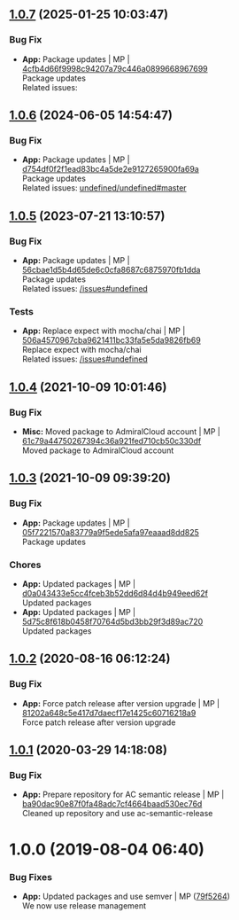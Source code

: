 
## [1.0.7](https://github.com/mmpro/ac-byteconverter/compare/v1.0.6..v1.0.7) (2025-01-25 10:03:47)


### Bug Fix

* **App:** Package updates | MP | [4cfb4d66f9998c94207a79c446a0899668967699](https://github.com/mmpro/ac-byteconverter/commit/4cfb4d66f9998c94207a79c446a0899668967699)    
Package updates  
Related issues:
<a name="1.0.6"></a>

## [1.0.6](https://github.com/mmpro/ac-byteconverter/compare/v1.0.5..v1.0.6) (2024-06-05 14:54:47)


### Bug Fix

* **App:** Package updates | MP | [d754df0f2f1ead83bc4a5de2e9127265900fa69a](https://github.com/mmpro/ac-byteconverter/commit/d754df0f2f1ead83bc4a5de2e9127265900fa69a)    
Package updates  
Related issues: [undefined/undefined#master](undefined/browse/master)
<a name="1.0.5"></a>

## [1.0.5](https://github.com/mmpro/ac-byteconverter/compare/v1.0.4..v1.0.5) (2023-07-21 13:10:57)


### Bug Fix

* **App:** Package updates | MP | [56cbae1d5b4d65de6c0cfa8687c6875970fb1dda](https://github.com/mmpro/ac-byteconverter/commit/56cbae1d5b4d65de6c0cfa8687c6875970fb1dda)    
Package updates  
Related issues: [/issues#undefined](https://github.com//issues/undefined)
### Tests

* **App:** Replace expect with mocha/chai | MP | [506a4570967cba9621411bc33fa5e5da9826fb69](https://github.com/mmpro/ac-byteconverter/commit/506a4570967cba9621411bc33fa5e5da9826fb69)    
Replace expect with mocha/chai  
Related issues: [/issues#undefined](https://github.com//issues/undefined)
<a name="1.0.4"></a>

## [1.0.4](https://github.com/mmpro/ac-byteconverter/compare/v1.0.3..v1.0.4) (2021-10-09 10:01:46)


### Bug Fix

* **Misc:** Moved package to AdmiralCloud account | MP | [61c79a44750267394c36a921fed710cb50c330df](https://github.com/mmpro/ac-byteconverter/commit/61c79a44750267394c36a921fed710cb50c330df)    
Moved package to AdmiralCloud account
<a name="1.0.3"></a>

## [1.0.3](https://github.com/mmpro/ac-byteconverter/compare/v1.0.2..v1.0.3) (2021-10-09 09:39:20)


### Bug Fix

* **App:** Package updates | MP | [05f7221570a83779a9f5ede5afa97eaaad8dd825](https://github.com/mmpro/ac-byteconverter/commit/05f7221570a83779a9f5ede5afa97eaaad8dd825)    
Package updates
### Chores

* **App:** Updated packages | MP | [d0a043433e5cc4fceb3b52dd6d84d4b949eed62f](https://github.com/mmpro/ac-byteconverter/commit/d0a043433e5cc4fceb3b52dd6d84d4b949eed62f)    
Updated packages
* **App:** Updated packages | MP | [5d75c8f618b0458f70764d5bd3bb29f3d89ac720](https://github.com/mmpro/ac-byteconverter/commit/5d75c8f618b0458f70764d5bd3bb29f3d89ac720)    
Updated packages
<a name="1.0.2"></a>

## [1.0.2](https://github.com/mmpro/ac-byteconverter/compare/v1.0.1..v1.0.2) (2020-08-16 06:12:24)


### Bug Fix

* **App:** Force patch release after version upgrade | MP | [81202a648c5e417d7daecf17e1425c60716218a9](https://github.com/mmpro/ac-byteconverter/commit/81202a648c5e417d7daecf17e1425c60716218a9)    
Force patch release after version upgrade
<a name="1.0.1"></a>

## [1.0.1](https://github.com/mmpro/ac-byteconverter/compare/v1.0.0..v1.0.1) (2020-03-29 14:18:08)


### Bug Fix

* **App:** Prepare repository for AC semantic release | MP | [ba90dac90e87f0fa48adc7cf4664baad530ec76d](https://github.com/mmpro/ac-byteconverter/commit/ba90dac90e87f0fa48adc7cf4664baad530ec76d)    
Cleaned up repository and use ac-semantic-release
<a name="1.0.0"></a>
# 1.0.0 (2019-08-04 06:40)


### Bug Fixes

* **App:** Updated packages and use semver | MP ([79f5264](https://github.com/mmpro/ac-byteconverter/commit/79f5264))    
  We now use release management



